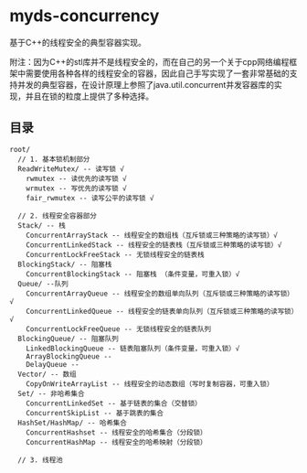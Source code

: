# myds-concurrency

基于C++的线程安全的典型容器实现。

附注：因为C++的stl库并不是线程安全的，而在自己的另一个关于cpp网络编程框架中需要使用各种各样的线程安全的容器，因此自己手写实现了一套非常基础的支持并发的典型容器，在设计原理上参照了java.util.concurrent并发容器库的实现，并且在锁的粒度上提供了多种选择。

## 目录

```
root/ 
  // 1. 基本锁机制部分
  ReadWriteMutex/ -- 读写锁 √
    rwmutex -- 读优先的读写锁 √
    wrmutex -- 写优先的读写锁 √
    fair_rwmutex -- 读写公平的读写锁 √
    
  // 2. 线程安全容器部分
  Stack/ -- 栈
    ConcurrentArrayStack -- 线程安全的数组栈（互斥锁或三种策略的读写锁）√
    ConcurrentLinkedStack -- 线程安全的链表栈（互斥锁或三种策略的读写锁）√
    ConcurrentLockFreeStack -- 无锁线程安全的链表栈 
  BlockingStack/ -- 阻塞栈
    ConcurrentBlockingStack -- 阻塞栈 （条件变量，可重入锁）√
  Queue/ --队列
    ConcurrentArrayQueue -- 线程安全的数组单向队列（互斥锁或三种策略的读写锁）√
    ConcurrentLinkedQueue -- 线程安全的链表单向队列（互斥锁或三种策略的读写锁）√
    ConcurrentLockFreeQueue -- 无锁线程安全的链表队列 
  BlockingQueue/ -- 阻塞队列
    LinkedBlockingQueue -- 链表阻塞队列（条件变量，可重入锁）√
    ArrayBlockingQueue -- 
    DelayQueue -- 
  Vector/ -- 数组
    CopyOnWriteArrayList -- 线程安全的动态数组（写时复制容器，可重入锁）
  Set/ -- 非哈希集合
    ConcurrentLinkedSet -- 基于链表的集合（交替锁）
    ConcurrentSkipList -- 基于跳表的集合
  HashSet/HashMap/ -- 哈希集合
    ConcurrentHashset -- 线程安全的哈希集合（分段锁） 
    ConcurrentHashMap -- 线程安全的哈希映射（分段锁）
    
  // 3. 线程池
 ```

